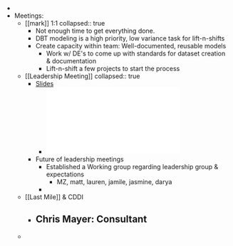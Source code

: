 -
- Meetings:
	- [[mark]] 1:1
	  collapsed:: true
		- Not enough time to get everything done.
		- DBT modeling is a high priority, low variance task for lift-n-shifts
		- Create capacity within team: Well-documented, reusable models
			- Work w/ DE's to come up with standards for dataset creation & documentation
			- Lift-n-shift a few projects to start the process
	- [[Leadership Meeting]]
	  collapsed:: true
		- [Slides](https://docs.google.com/presentation/d/1Cwf89zseRLVZRPHb7kat8sTFnMihlhT-ssqYKzhOPkw/edit#slide=id.g12c4ce5fd21_0_104)
			- ![Kickoff to Hybrid Workplace - 050922 (1).pdf](../assets/Kickoff_to_Hybrid_Workplace_-_050922_(1)_1653505430402_0.pdf)
		- Future of leadership meetings
			- Established a Working group regarding leadership group & expectations
				- MZ, matt, lauren, jamile, jasmine, darya
			-
	- [[Last Mile]]  & CDDI
		- Chris Mayer: Consultant
			-
	-